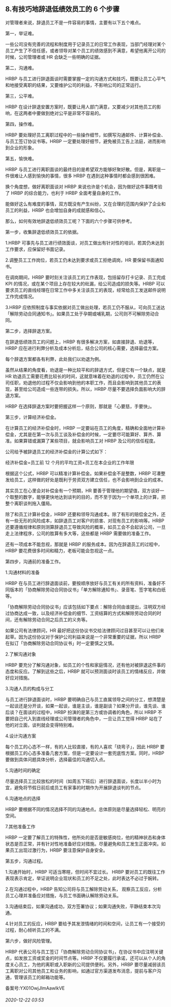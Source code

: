 ## 8.有技巧地辞退低绩效员工的 6 个步骤
对管理者来说，辞退员工不是一件容易的事情，主要有以下五个难点。


第一，举证难。 


一些公司没有完善的流程和制度用于记录员工的日常工作表现，当部门经理对某个员工产生了不信任感，或者领导对某个员工的绩效感到不满意，希望他离开公司的时候，公司管理者或 HR 会缺乏一些明确的证据。


第二，沟通难。


HRBP 与员工进行辞退面谈时需要掌握一定的沟通方式和技巧，既要让员工心平气和地接受离职的结果，又要维护公司的利益，不影响公司的正常运行。


第三，公平难。


HRBP 在设计辞退安置方案时，既要让用人部门满意，又要减少对其他员工的影响，在这两者中要做到绝对公平是非常不容易的。


第四，操作难。


HRBP 要处理好员工离职过程中的一些操作细节，如撰写沟通邮件、计算补偿金、与员工签订协议书等。HRBP 一定要处理好细节，避免被员工告上法庭，进而影响到企业的形象。 


第五，愉快难。


HRBP 与员工进行离职面谈的最终目的是希望双方能够好聚好散。但是，离职是一件很难让人感到愉快的事情，很多 HRBP 在遇到这种事情时都会感到很困难。


换个角度想，做好离职面谈对 HRBP 来说也许是个机会，因为做好这件事既考验了 HRBP 的综合能力，也利于 HRBP 全面考量自身的工作。


能做好这么有难度的事情，双方既没有产生纠纷，又在合理的范围内保护了企业和员工的利益，HRBP 也会增加自身的成就感和信心。 


那么，如何有效地辞退低绩效员工呢？下面的六个步骤可供参考。


第一步，收集辞退低绩效员工的依据。 


1.HRBP 可事先与员工进行绩效面谈，对员工做出有针对性的培训，若其仍未达到工作要求，应保留好书面记录。 


2.调整员工工作岗位，若员工仍未达到要求或员工拒绝调岗，HR 要保留书面通知书。


在调岗期间，HRBP 要时刻关注该员工的工作表现，包括留存打卡记录、员工完成 KPI 的情况，或在某个项目上存在较大的纰漏，给公司造成的损失等。HRBP 可以要求员工的直线经理在日常工作中多关注该员工的表现，经常给员工发送邮件说明工作完成情况。 


3.HRBP 应依照制度与事实依据对员工做出处理，若员工仍不服从，可向员工送达「解除劳动合同通知书」。如果员工处于孕期或哺乳期，公司则不可解除劳动合同。 


第二步，选择辞退方案。 


在辞退低绩效员工的问题上，HRBP 有很多解决方案，如直接辞退、劝退等，HRBP 应在进行利弊分析及成本分析后，结合公司的核心需要，选择最佳方案。 


每个辞退方案都各有利弊，此处我们以劝退为例。


虽然从结果的角度看，劝退是一种比较平和的辞退方式，但是它有一个缺点，就是 HR 劝退员工需要花费比较长的时间，这就意味着在劝退的过程中，员工仍然在公司任职，劝退他的过程不仅会影响到他的本职工作，而且会影响到其他员工的表现，甚至给公司造成一些连带的损失。所以，HRBP 尽量不要选择负面影响大的辞退方案。 


HRBP 在选择辞退方案时要把握这样一个原则，那就是「心要慈，手要快」。 


第三步，计算经济补偿金。


在计算员工的经济补偿金时，HRBP 一定要站在员工的角度，精确和全面地计算补偿金，尤其是在第一次与员工谈及补偿金的时候，一定要尽可能算好、算齐、算准。如果算错或漏算了某些项目，就会影响员工对 HRBP 及公司的信任程度。 


公司给予被辞退员工的经济补偿金的计算公式如下：


经济补偿金=员工前 12 个月的平均工资×员工在本企业的工作年限


根据这个公式，HRBP 可以精准计算补偿金。如果补偿金不是整数，HRBP 可凑整发给员工，这样做的好处是既利于劳资双方建立信任，也不会影响到企业的成本。


其实员工在心里会对补偿金有一个预期，HR 要善于管理他的期望值，双方谈好一个取整的数字，能够更快地达到谈判的目的，而不至于因为一个单项上的计算，把整个离职谈判拖入僵局。 


除了和员工计算补偿金，HRBP 还要和领导沟通成本。除了有形的赔偿金之外，还有一些无形的风险成本，如辞退员工对客户的损害、对现有员工的影响等。HRBP 还要遵循规律和原则测算辞退员工导致风险的概率，如员工会不会起诉公司，一旦走上法律程序，公司的胜算有多大等，这些都是 HRBP 需要做的准备工作。 


还有一项成本不能忽视，那就是 HRBP 的服务成本。因为在辞退员工的过程中，HRBP 要花费很多时间和精力，老板可能会忽视这一点。


第四步，沟通前的准备工作。 


1.沟通材料的准备 


HRBP 在与员工进行辞退面谈前，要按顺序放好与员工有关的所有资料，准备好不同版本的「协商解除劳动合同协议书」「单方解除通知书」、录音笔、签字笔和白纸等。


「协商解除劳动合同协议书」应该包括如下要点：解除合同由谁提出，注明双方经过协商达成一致，以及经济补偿金的细节、工资结算的方式和解除劳动合同的时间，还有解除劳动合同之后员工的义务等。 


如果公司有法律顾问，HR 最好把这份协议书交给法律顾问过目甚至可以让他们来起草。因为这份协议对于保护公司利益来说是一个非常重要的证据，所以 HRBP 在拟订「协商解除劳动合同协议书」时一定要慎之又慎。 


2.了解沟通对象 


HRBP 要充分了解沟通对象，如员工的个性和家庭情况，还有他对被辞退这件事的态度和反应。了解到这些之后，HRBP 就可以预测面谈时该员工的情绪反应，并做好应对措施。 


3.沟通人员的构成与分工 


与员工进行辞退面谈时，HRBP 要明确自己与员工直属领导之间的分工，想清楚是一起谈还是分开谈，如果一起谈，谁是主谈，谁是副谈？如果分开谈，谁先谈、谁后谈？在面谈的过程中，HRBP 扮演的是第三方或协调者的角色，所以 HRBP 不要把自己代入到直线经理或公司管理者的角色中，一旦让员工觉得 HRBP 站在了他的对立面，谈判就会变得特别难。 


4.设计沟通方案 


每个员工的心态不一样，有的人比较直接，有的人喜欢「绕弯子」，因此 HRBP 要根据员工的心态多准备几套方案，但是一定要设计一套兜底性方案。同时，HRBP 要做到具体问题具体分析，选择最佳的沟通切入点。 


5.沟通时间的确定 


尽量选择员工比较放松的时间（如周五下班后）进行辞退面谈，长度以半小时为宜，避免将节假日前后或员工有家事的时期作为开展辞退谈判的节点。 


6.沟通地点的选择 


HRBP 要根据不同的情况选择不同的沟通地点。总体原则是尽量选择轻松、明亮的空间。 


7.其他准备工作 


HRBP 一定要了解员工的特殊性，他所处的是否是敏感岗位，他的精神状态和身体状态是否正常，并有针对性地准备好应对措施。尽量避免和员工发生正面冲突。如果员工出现过激行为，HRBP 要注意保护自身安全。 


第五步，沟通过程。 


1.沟通开始时，HRBP 可适当寒暄，但时间不宜过长。 HRBP 要对员工的既往工作表现表示肯定，举证说明企业现状和员工的不足之处，此时表达不必过于婉转。 


2.在沟通过程中，HRBP 告知公司将与员工解除劳动关系， 观察员工反应，分析员工心理并准备应对措施，与员工书面确认解除劳动关系。 


3.沟通结束后，如果沟通成功，双方签署协议；如果沟通失败，平静结束本次沟通。 


4.针对员工的反应，HRBP 要给予其发泄情绪的时间和空间，让员工有一个接受的过程，耐心倾听员工的不满。 


第六步，做好风险管理。 


HRBP 代表公司与员工签订「协商解除劳动合同协议书」，在协议书中应注明关键点，如发放工资或奖金的时间节点等。HRBP 不仅要履行承诺，还可以从个人的角度关心员工，为他的离职或入职新的公司提供便利。另外，HRBP 要尽量减弱该员工离职对公司其他员工和业务的影响，如通过官方渠道发布消息，提前与客户沟通，管理该员工的邮箱功能等。 


备案号:YX01OwjJlmAawlkVE


###### 2020-12-22 03:53
